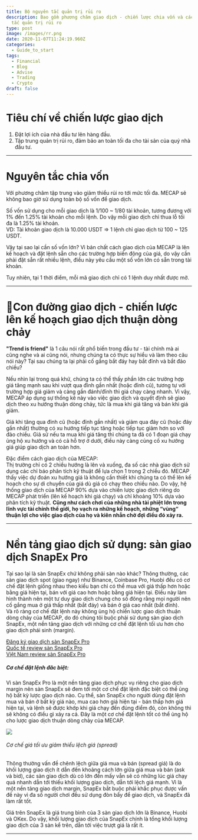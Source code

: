 ```yaml
---
title: Bộ nguyên tắc quản trị rủi ro
description: Bao gồm phương châm giao dịch - chiến lược chia vốn và các nguyên
  tắc quản trị rủi ro
type: post
image: /images/rr.png
date: 2020-11-07T11:24:19.960Z
categories:
  - Guide_to_start
tags:
  - Financial
  - Blog
  - Advise
  - Trading
  - Crypto
draft: false
---
```

# Tiêu chí về chiến lược giao dịch

1. Đặt lợi ích của nhà đầu tư lên hàng đầu.
2. Tập trung quản trị rủi ro, đảm bảo an toàn tối đa cho tài sản của quý nhà đầu tư.

<hr>

# Nguyên tắc chia vốn

Với phương châm tập trung vào giảm thiểu rủi ro tới mức tối đa. MECAP sẽ không bao giờ sử dụng toàn bộ số vốn để giao dịch.

Số vốn sử dụng cho mỗi giao dịch là 1/100 ~ 1/80 tài khoản, tương đương với 1% đến 1.25% tài khoản cho mỗi lệnh. Do vậy mỗi giao dịch chỉ thua lỗ tối đa là 1.25% tài khoản.\
VD: Tài khoản giao dịch là 10.000 USDT => 1 lệnh chỉ giao dịch từ 100 ~ 125 USDT.

Vậy tại sao lại cần số vốn lớn? Vì bản chất cách giao dịch của MECAP là lên kế hoạch và đặt lệnh sẵn cho các trường hợp biến động của giá, do vậy cần phải đặt sẵn rất nhiều lệnh, điều này yêu cầu một số vốn lớn có sẵn trong tài khoản.

Tuy nhiên, tại 1 thời điểm, mỗi mã giao dịch chỉ có 1 lệnh duy nhất được mở.

<hr>

# Con đường giao dịch - chiến lược lên kế hoạch giao dịch thuận dòng chảy

**"Trend is friend"** là 1 câu nói rất phổ biến trong đầu tư - tài chính mà ai cũng nghe và ai cũng nói, nhưng chúng ta có thực sự hiểu và làm theo câu nói này? Tại sau chúng ta lại phải cố gắng bắt đáy hay bắt đỉnh và bắt đảo chiều?

Nếu nhìn lại trong quá khứ, chúng ta có thể thấy phần lớn các trường hợp giá tăng mạnh sau khi vượt qua đỉnh gần nhất (hoặc đỉnh cũ), tương tự với trường hợp giá giảm và càng gần đánh/đỉnh thì giá chạy càng nhanh. Vì vậy, MECAP áp dụng sự thống kê này vào việc giao dịch và quyết định sẽ giao dịch theo xu hướng thuận dòng chảy, tức là mua khi giá tăng và bán khi giá giảm.

Giá khi tăng qua đỉnh cũ (hoặc đỉnh gần nhất) và giảm qua đáy cũ (hoặc đáy gần nhất) thường có xu hướng tiếp tục tăng hoặc tiếp tục giảm hơn so với đảo chiều. Giả sử nếu ta mua khi giá tăng thì chúng ta đã có 1 đoạn giá chạy ủng hộ xu hướng và có cả hỗ trợ ở dưới, điều này càng củng cố xu hướng giá giúp giao dịch an toàn hơn.

Đặc điểm cách giao dịch của MECAP:\
Thị trường chỉ có 2 chiều hướng là lên và xuống, đa số các nhà giao dịch sử dụng các chỉ báo phân tích kỹ thuật để lựa chọn 1 trong 2 chiều đó. MECAP thấy việc dự đoán xu hướng giá là không cần thiết khi chúng ta có thể lên kế hoạch cho sự di chuyển của giá dù giá có chạy theo chiều nào. Do vậy, hệ thống giao dịch của MECAP 90% dựa vào chiến lược giao dịch riêng do MECAP phát triển (lên kế hoạch khi giá chạy) và chỉ khoảng 10% dựa vào phân tích kỹ thuật. **Cũng như cách chơi của những nhà tài phiệt lớn trong lĩnh vực tài chính thế giới, họ vạch ra những kế hoạch, những “vùng“ thuận lợi cho việc giao dịch của họ và kiên nhẫn chờ đợi điều đó xảy ra.**

<hr>

# Nền tảng giao dịch sử dụng: sàn giao dịch SnapEx Pro

Tại sao lại là sàn SnapEx chứ không phải sàn nào khác? Thông thường, các sàn giao dịch spot (giao ngay) như Binance, Coinbase Pro, Huobi đều có cơ chế đặt lệnh giống nhau theo kiểu bạn chỉ có thể mua với giá thấp hơn hoặc bằng giá hiện tại, bán với giá cao hơn hoặc bằng giá hiện tại. Điều này làm hình thành nên một tư duy giao dịch chung cho số đông rằng mọi người nên cố gắng mua ở giá thấp nhất (bắt đáy) và bán ở giá cao nhất (bắt đỉnh). \
Và rõ ràng cơ chế đặt lệnh này không ủng hộ chiến lược giao dịch thuận dòng chảy của MECAP, do đó chúng tôi buộc phải sử dụng sàn giao dịch SnapEx, một nền tảng giao dịch với những cơ chế đặt lệnh tối ưu hơn cho giao dịch phái sinh (margin).

[Đăng ký giao dịch sàn SnapEx Pro](https://www.snapex.com/user/register?invite_code=eupcov)[\
Quốc tế review sàn SnapEx Pro](https://www.coinbureau.com/review/snapex/)\
[Việt Nam review sàn SnapEx Pro](https://www.cryptohub.vn/review-san-snapex-new-bitmex-killer/)

##### Cơ chế đặt lệnh đăc biệt:

Vì sàn SnapEx Pro là một nền tảng giao dịch phục vụ riêng cho giao dịch margin nên sàn SnapEx sẽ đem tới một cơ chế đặt lệnh đặc biệt có thể ủng hộ bất kỳ lược giao dịch nào. Cụ thể, sàn SnapEx cho người dùng đặt lệnh mua và bán ở bất kỳ giá nào, mua cao hơn giá hiện tại - bán thấp hơn giá hiện tại, và lệnh sẽ được khớp khi giá chạy đến đúng điểm đó, còn không thì sẽ không có điều gì xảy ra cả. Đây là một cơ chế đặt lệnh tốt có thể ủng hộ cho lược giao dịch thuận dòng chảy của MECAP.

![](/images/img_5542.png)

###### Cơ chế giá tối ưu giảm thiểu lệch giá (spread)

Thông thường vấn đề chênh lệch giữa giá mua và bán (spread giá) là do khối lượng giao dịch ít dẫn đến khoảng cách lớn giữa giá mua và bán (ask và bid), các sàn giao dịch dù có lớn đến mấy vẫn sẽ có những lúc giá chạy quá nhanh dẫn tới thiếu khối lượng giao dịch, dẫn tới lệch giá mạnh. Vì là một nền tảng giao dịch margin, SnapEx bắt buộc phải khắc phục được vấn đề này vì đa số người chơi đều sử dụng đòn bẩy để giao dịch, và SnapEx đã làm rất tốt.

Giá trên SnapEx là giá trung bình của 3 sàn giao dịch lớn là Binance, Huobi và OKex. Do vậy, khối lượng giao dịch của SnapEx chính là tổng khối lượng giao dịch của 3 sàn kể trên, dẫn tới việc trượt giá là rất ít.

<hr>